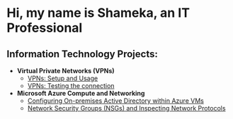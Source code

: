 <h1>Hi, my name is Shameka, an IT Professional</a></h1>

<h2> Information Technology Projects:</h2>

- <b>Virtual Private Networks (VPNs)</b>
  - [VPNs: Setup and Usage](https://github.com/labuser41/vpn-setup)
  - [VPNs: Testing the connection](https://github.com/labuser41/vpn-testconnect)
- <b>Microsoft Azure Compute and Networking</b>
  - [Configuring On-premises Active Directory within Azure VMs](https://github.com/labuser41/configure-ad)
  - [Network Security Groups (NSGs) and Inspecting Network Protocols](https://github.com/labuser41/azure-protocols)



